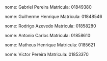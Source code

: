 nome: Gabriel Pereira Matricula: 01849380

nome: Guilherme Henrique Matricula: 01848546

nome: Rodrigo Azevedo Matricula: 01858280

nome: Antonio Carlos Matricula: 01858610

nome: Matheus Henrique Matricula: 0185621

nome: Victor Pereira Matricula: 01853370
